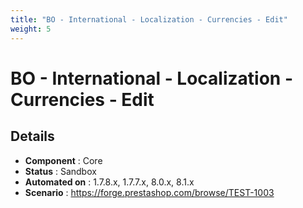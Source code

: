 ```yaml
---
title: "BO - International - Localization - Currencies - Edit"
weight: 5
---
```


# BO - International - Localization - Currencies - Edit
## Details
* **Component** : Core
* **Status** : Sandbox
* **Automated on** : 1.7.8.x, 1.7.7.x, 8.0.x, 8.1.x
* **Scenario** : https://forge.prestashop.com/browse/TEST-1003


